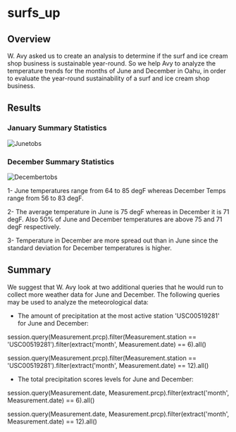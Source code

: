 # surfs_up

## Overview

W. Avy asked us to create an analysis to determine if the surf and ice cream shop business is sustainable year-round. So we help Avy to analyze the temperature trends for the months of June and December in Oahu, in order to evaluate the year-round sustainability of a surf and ice cream shop business.


## Results

### January Summary Statistics

 ![Junetobs](https://user-images.githubusercontent.com/87447639/137515195-d835418c-0537-4fed-a3fb-146db383b7cd.PNG)

### December Summary Statistics

 ![Decembertobs](https://user-images.githubusercontent.com/87447639/137515204-f05ff6b7-128d-4c82-917a-ac69718db7c1.PNG)


1- June temperatures range from 64 to 85 degF whereas December Temps range from 56 to 83 degF.

2- The average temperature in June is 75 degF whereas in December it is 71 degF. Also 50% of June and December temperatures are above 75 and 71 degF respectively.

3- Temperature in December are more spread out than in June since the standard deviation for December temperatures is higher.


## Summary

We suggest that W. Avy look at two additional queries that he would run to collect more weather data for June and December. The following queries may be used to analyze the meteorological data:

- The amount of precipitation at the most active station 'USC00519281' for June and December:

session.query(Measurement.prcp).filter(Measurement.station == 'USC00519281').filter(extract('month', Measurement.date) == 6).all()

session.query(Measurement.prcp).filter(Measurement.station == 'USC00519281').filter(extract('month', Measurement.date) == 12).all()


- The total precipitation scores levels for June and December:

session.query(Measurement.date, Measurement.prcp).filter(extract('month', Measurement.date) == 6).all()

session.query(Measurement.date, Measurement.prcp).filter(extract('month', Measurement.date) == 12).all()